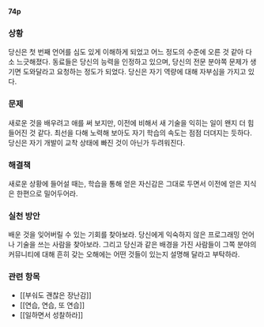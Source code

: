**74p**

### 상황
당신은 첫 번째 언어를 심도 있게 이해하게 되었고 어느 정도의 수준에 오른 것 같아 다소 느긋해졌다. 동료들은 당신의 능력을 인정하고 있으며, 당신의 전문 분야쪽 문제가 생기면 도와달라고 요청하는 정도가 되었다. 당신은 자기 역량에 대해 자부심을 가지고 있다.

### 문제
새로운 것을 배우려고 애를 써 보지만, 이전에 비해서 새 기술을 익히는 일이 왠지 더 힘들어진 것 같다. 최선을 다해 노력해 보아도 자기 학습의 속도는 점점 더뎌지는 듯하다. 당신은 자기 개발이 교착 상태에 빠진 것이 아닌가 두려워진다.

### 해결책
새로운 상황에 들어설 때는, 학습을 통해 얻은 자신감은 그대로 두면서 이전에 얻은 지식은 한편으로 밀어두어라.

### 실천 방안
배운 것을 잊어버릴 수 있는 기회를 찾아보라.
당신에게 익숙하지 않은 프로그래밍 언어나 기술을 쓰는 사람을 찾아보라. 그리고 당신과 같은 배경을 가진 사람들이 그쪽 분야의 커뮤니티에 대해 흔히 갖는 오해에는 어떤 것들이 있는지 설명해 달라고 부탁하라.

### 관련 항목
+ [[부숴도 괜찮은 장난감]]
+ [[연습, 연습, 또 연습]]
+ [[일하면서 성찰하라]]